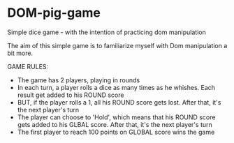 # DOM-pig-game
Simple dice game - with the intention of practicing dom manipulation

The aim of this simple game is to familiarize myself with Dom manipulation a bit more.

GAME RULES:

- The game has 2 players, playing in rounds
- In each turn, a player rolls a dice as many times as he whishes. Each result get added to his ROUND score
- BUT, if the player rolls a 1, all his ROUND score gets lost. After that, it's the next player's turn
- The player can choose to 'Hold', which means that his ROUND score gets added to his GLBAL score. After that, it's the next  player's turn
- The first player to reach 100 points on GLOBAL score wins the game
